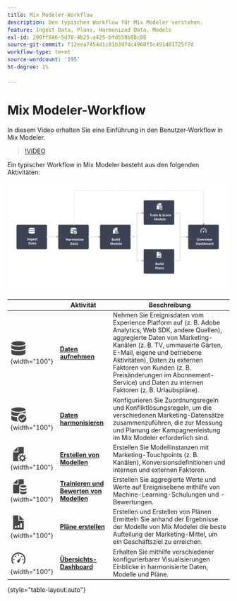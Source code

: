 ```yaml
---
title: Mix Modeler-Workflow
description: Den typischen Workflow für Mix Modeler verstehen.
feature: Ingest Data, Plans, Harmonized Data, Models
exl-id: 200ff846-5d78-4b25-a425-bfd558b88c88
source-git-commit: f12eea7454d1c81b347dc4960f5c491d81725f7d
workflow-type: tm+mt
source-wordcount: '195'
ht-degree: 1%

---
```


# Mix Modeler-Workflow

In diesem Video erhalten Sie eine Einführung in den Benutzer-Workflow in Mix Modeler.

>[!VIDEO](https://video.tv.adobe.com/v/3440213/?learn=on&captions=ger)


Ein typischer Workflow in Mix Modeler besteht aus den folgenden Aktivitäten:

![ALT-Text](/help/assets/ApplicationWorkflow.svg)

|  | Aktivität | Beschreibung |
|---|---|---|
| ![Daten](/help/assets/icons/Data.svg){width="100"} | [**Daten aufnehmen**](../ingest-data/overview.md) | Nehmen Sie Ereignisdaten vom Experience Platform auf (z. B. Adobe Analytics, Web SDK, andere Quellen), aggregierte Daten von Marketing-Kanälen (z. B. TV, ummauerte Gärten, E-Mail, eigene und betriebene Aktivitäten), Daten zu externen Faktoren von Kunden (z. B. Preisänderungen im Abonnement-Service) und Daten zu internen Faktoren (z. B. Urlaubspläne). |
| ![DataCheck](/help/assets/icons/DataCheck.svg){width="100"} | [**Daten harmonisieren**](../harmonize-data/overview.md) | Konfigurieren Sie Zuordnungsregeln und Konfliktlösungsregeln, um die verschiedenen Marketing-Datensätze zusammenzuführen, die zur Messung und Planung der Kampagnenleistung im Mix Modeler erforderlich sind. |
| ![FileConfig](/help/assets/icons/FileGear.svg){width="100"} | [**Erstellen von Modellen**](../models/overview.md) | Erstellen Sie Modellinstanzen mit Marketing-Touchpoints (z. B. Kanälen), Konversionsdefinitionen und internen und externen Faktoren. |
| ![FileData](/help/assets/icons/FileData.svg){width="100"} | [**Trainieren und Bewerten von Modellen**](../models/overview.md) | Erstellen Sie aggregierte Werte und Werte auf Ereignisebene mithilfe von Machine-Learning-Schulungen und -Bewertungen. |
| ![FileChart](/help/assets/icons/FileChart.svg){width="100"} | [**Pläne erstellen**](../plans/overview.md) | Erstellen und Erstellen von Plänen Ermitteln Sie anhand der Ergebnisse der Modelle von Mix Modeler die beste Aufteilung der Marketing-Mittel, um ein Geschäftsziel zu erreichen. |
| ![Dashboard](/help/assets/icons/Dashboard.svg){width="100"} | [**Übersichts-Dashboard**](../dashboard/overview.md) | Erhalten Sie mithilfe verschiedener konfigurierbarer Visualisierungen Einblicke in harmonisierte Daten, Modelle und Pläne. |

{style="table-layout:auto"}

<!---
The detailed data-oriented flowchart below illustrates how:

* harmonized data is based on:

  * experience event data (originating from Analytics source connector, collected through Experience Platform SDKs and APIs, ingested through source connectors, or using streaming ingestion),
  * aggregate or summary data from walled gardens (like Facebook, YouTube), traffic sources, or offline advertising data, and 
  * definitions of harmonized fields and dataset rules.

* a model is based on:

  * the conversion and marketing touchpoint definitions resulting from the harmonized data and 
  * non-marketing aggregate or summary data containing internal or external factors.

* mult-touch attribution event scores can potentially be fed back into Experience Platform data lake for use in subsequent model configuration, training and scoring.

![Comprehensive workflow](/help/assets/comprehensive-workflow.svg)

-->
